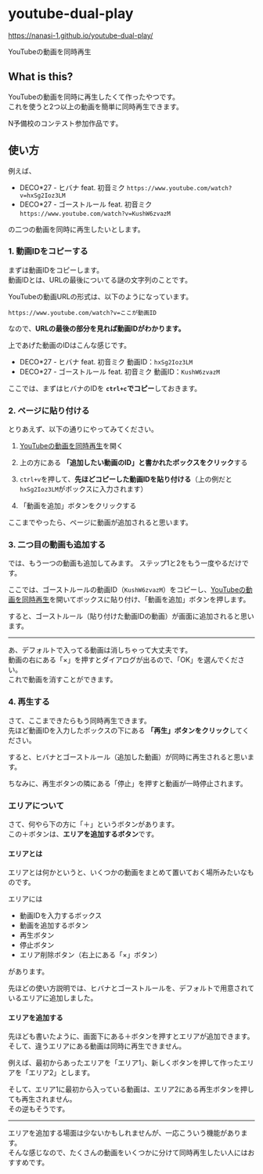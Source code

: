 # youtube-dual-play

https://nanasi-1.github.io/youtube-dual-play/  

YouTubeの動画を同時再生


## What is this?

YouTubeの動画を同時に再生したくて作ったやつです。  
これを使うと2つ以上の動画を簡単に同時再生できます。  

N予備校のコンテスト参加作品です。


## 使い方

例えば、
- DECO*27 - ヒバナ feat. 初音ミク
`https://www.youtube.com/watch?v=hxSg2Ioz3LM`
- DECO*27 - ゴーストルール feat. 初音ミク
`https://www.youtube.com/watch?v=KushW6zvazM`

の二つの動画を同時に再生したいとします。


### 1. 動画IDをコピーする

まずは動画IDをコピーします。  
動画IDとは、URLの最後についてる謎の文字列のことです。  

YouTubeの動画URLの形式は、以下のようになっています。  
```
https://www.youtube.com/watch?v=ここが動画ID
```

なので、**URLの最後の部分を見れば動画IDがわかります。**

上であげた動画のIDはこんな感じです。
- DECO*27 - ヒバナ feat. 初音ミク 
動画ID：`hxSg2Ioz3LM`
- DECO*27 - ゴーストルール feat. 初音ミク
動画ID：`KushW6zvazM`

ここでは、まずはヒバナのIDを **`ctrl+c`でコピー**しておきます。


### 2. ページに貼り付ける

とりあえず、以下の通りにやってみてください。

1. [YouTubeの動画を同時再生](https://nanasi-1.github.io/youtube-dual-play/)を開く

1. 上の方にある **「追加したい動画のID」と書かれたボックスをクリック**する

1. `ctrl+v`を押して、**先ほどコピーした動画IDを貼り付ける**（上の例だと`hxSg2Ioz3LM`がボックスに入力されます）

1. 「動画を追加」ボタンをクリックする

ここまでやったら、ページに動画が追加されると思います。


### 3. 二つ目の動画も追加する

では、もう一つの動画も追加してみます。
ステップ1と2をもう一度やるだけです。

ここでは、ゴーストルールの動画ID（`KushW6zvazM`）をコピーし、[YouTubeの動画を同時再生](https://nanasi-1.github.io/youtube-dual-play/)を開いてボックスに貼り付け、「動画を追加」ボタンを押します。

すると、ゴーストルール（貼り付けた動画IDの動画）が画面に追加されると思います。

* * *

あ、デフォルトで入ってる動画は消しちゃって大丈夫です。  
動画の右にある「×」を押すとダイアログが出るので、「OK」を選んでください。  
これで動画を消すことができます。

### 4. 再生する

さて、ここまできたらもう同時再生できます。  
先ほど動画IDを入力したボックスの下にある **「再生」ボタンをクリック**してください。

すると、ヒバナとゴーストルール（追加した動画）が同時に再生されると思います。

ちなみに、再生ボタンの隣にある「停止」を押すと動画が一時停止されます。


### エリアについて

さて、何やら下の方に「＋」というボタンがあります。  
この＋ボタンは、**エリアを追加するボタン**です。

#### エリアとは

エリアとは何かというと、いくつかの動画をまとめて置いておく場所みたいなものです。 

エリアには

* 動画IDを入力するボックス
* 動画を追加するボタン
* 再生ボタン
* 停止ボタン
* エリア削除ボタン（右上にある「×」ボタン）

があります。

先ほどの使い方説明では、ヒバナとゴーストルールを、デフォルトで用意されているエリアに追加しました。  


#### エリアを追加する

先ほども書いたように、画面下にある＋ボタンを押すとエリアが追加できます。  
そして、違うエリアにある動画は同時に再生できません。

例えば、最初からあったエリアを「エリア1」、新しくボタンを押して作ったエリアを「エリア2」とします。

そして、エリア1に最初から入っている動画は、エリア2にある再生ボタンを押しても再生されません。  
その逆もそうです。

* * *

エリアを追加する場面は少ないかもしれませんが、一応こういう機能があります。  
そんな感じなので、たくさんの動画をいくつかに分けて同時再生したい人にはおすすめです。